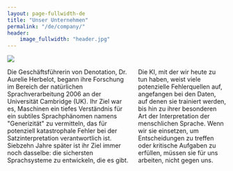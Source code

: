 ```yaml
---
layout: page-fullwidth-de
title: "Unser Unternehmen"
permalink: "/de/company/"
header:
    image_fullwidth: "header.jpg"
---
```


<div class='row'>
 <div class="medium-6 columns b20">
   <img src="../../images/ah.jpg"/>
 </div>
 <div class="medium-6 columns b20">
 <p>Die Geschäftsführerin von Denotation, Dr. Aurelie Herbelot, begann ihre Forschung im Bereich der natürlichen Sprachverarbeitung 2006 an der Universität Cambridge (UK). Ihr Ziel war es, Maschinen ein tiefes Verständnis für ein subtiles Sprachphänomen namens "Generizität" zu vermitteln, das für potenziell katastrophale Fehler bei der Satzinterpretation verantwortlich ist. Siebzehn Jahre später ist ihr Ziel immer noch dasselbe: die sichersten Sprachsysteme zu entwickeln, die es gibt.</p>
 <p>Die KI, mit der wir heute zu tun haben, weist viele potenzielle Fehlerquellen auf, angefangen bei den Daten, auf denen sie trainiert werden, bis hin zu ihrer besonderen Art der Interpretation der menschlichen Sprache. Wenn wir sie einsetzen, um Entscheidungen zu treffen oder kritische Aufgaben zu erfüllen, müssen sie für uns arbeiten, nicht gegen uns.</p>
 </div>
</div>
